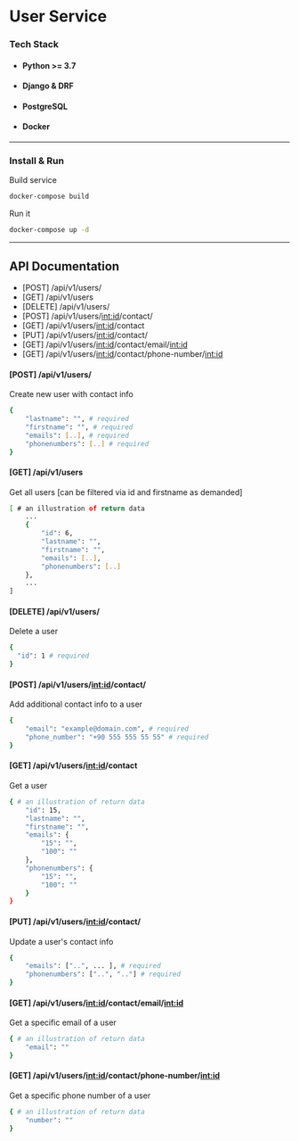 # User Service
### Tech Stack 
* #### Python >= 3.7
* #### Django & DRF
* #### PostgreSQL
* #### Docker

---

### Install & Run


Build service 
```bash
docker-compose build
```

Run it
```bash
docker-compose up -d
```


---

## API Documentation

* [POST] /api/v1/users/
* [GET] /api/v1/users
* [DELETE] /api/v1/users/
* [POST] /api/v1/users/<int:id>/contact/
* [GET] /api/v1/users/<int:id>/contact
* [PUT] /api/v1/users/<int:id>/contact/
* [GET] /api/v1/users/<int:id>/contact/email/<int:id>
* [GET] /api/v1/users/<int:id>/contact/phone-number/<int:id>

#### [POST] /api/v1/users/
Create new user with contact info
```bash
{
    "lastname": "", # required 
    "firstname": "", # required
    "emails": [..], # required
    "phonenumbers": [..] # required
}
```

#### [GET] /api/v1/users
Get all users [can be filtered via id and firstname as demanded]

```bash
[ # an illustration of return data
    ...
    {
        "id": 6,
        "lastname": "",
        "firstname": "",
        "emails": [..],
        "phonenumbers": [..]
    },
    ...
]
```


#### [DELETE] /api/v1/users/
Delete a user
```bash
{
  "id": 1 # required 
}
```

#### [POST] /api/v1/users/<int:id>/contact/
Add additional contact info to a user
```bash
{
    "email": "example@domain.com", # required
    "phone_number": "+90 555 555 55 55" # required
}
```

#### [GET] /api/v1/users/<int:id>/contact
Get a user
```bash
{ # an illustration of return data
    "id": 15,
    "lastname": "",
    "firstname": "",
    "emails": {
        "15": "",
        "100": ""
    },
    "phonenumbers": {
        "15": "",
        "100": ""
    }
}
```

#### [PUT] /api/v1/users/<int:id>/contact/
Update a user's contact info
```bash
{
    "emails": ["..", ... ], # required
    "phonenumbers": ["..", ".."] # required
}
```

#### [GET] /api/v1/users/<int:id>/contact/email/<int:id>
Get a specific email of a user
```bash
{ # an illustration of return data
    "email": ""
}
```

#### [GET] /api/v1/users/<int:id>/contact/phone-number/<int:id>
Get a specific phone number of a user
```bash
{ # an illustration of return data
    "number": ""
}
```
